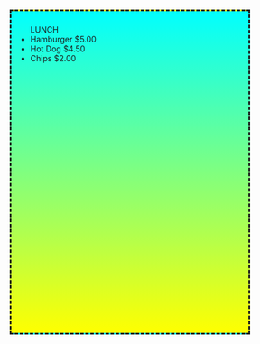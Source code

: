 <div style="width:400px; height:550px; padding:10px; margin:10px; border-style:dashed; background-image:linear-gradient(cyan, yellow);">
<ul style="list-style-type: disc;">
    <dt>LUNCH</dt>    
    <li>Hamburger    $5.00</li>
    <li>Hot Dog   $4.50</li>
    <li>Chips   $2.00</li>
</ul>
</div>
